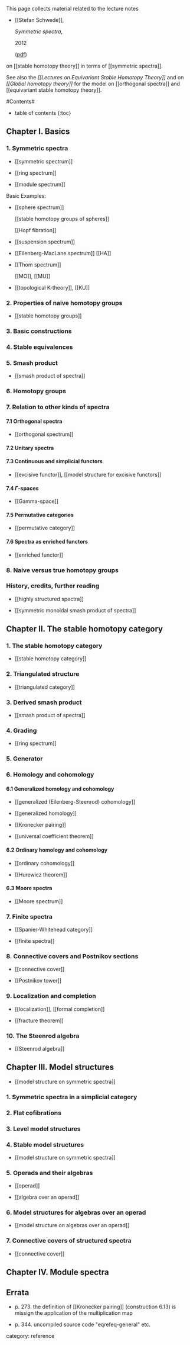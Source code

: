 
This page collects material related to the lecture notes

* [[Stefan Schwede]], 

  _Symmetric spectra_, 

  2012 

  ([pdf](http://www.math.uni-bonn.de/~schwede/SymSpec-v3.pdf))

on [[stable homotopy theory]] in terms of [[symmetric spectra]].

See also the _[[Lectures on Equivariant Stable Homotopy Theory]]_ and on _[[Global homotopy theory]]_ for the model on [[orthogonal spectra]] and [[equivariant stable homotopy theory]].

#Contents#
* table of contents
{:toc}

## Chapter I. Basics

### 1. Symmetric spectra

* [[symmetric spectrum]]

* [[ring spectrum]]

* [[module spectrum]]

Basic Examples:

* [[sphere spectrum]]

  [[stable homotopy groups of spheres]]

  [[Hopf fibration]]

* [[suspension spectrum]]

* [[Eilenberg-MacLane spectrum]] [[HA]]

* [[Thom spectrum]]

  [[MO]], [[MU]]

* [[topological K-theory]], [[KU]]

### 2. Properties of naive homotopy groups

* [[stable homotopy groups]]

### 3. Basic constructions

### 4. Stable equivalences

### 5. Smash product

* [[smash product of spectra]]

### 6. Homotopy groups

### 7. Relation to other kinds of spectra

#### 7.1 Orthogonal spectra

* [[orthogonal spectrum]]

#### 7.2 Unitary spectra

#### 7.3 Continuous and simplicial functors

* [[excisive functor]], [[model structure for excisive functors]]

#### 7.4 $\Gamma$-spaces

* [[Gamma-space]]

#### 7.5 Permutative categories

* [[permutative category]]

#### 7.6 Spectra as enriched functors

* [[enriched functor]]

### 8. Naive versus true homotopy groups

### History, credits, further reading

* [[highly structured spectra]]

* [[symmetric monoidal smash product of spectra]]

## Chapter II. The stable homotopy category

### 1. The stable homotopy category

* [[stable homotopy category]]

### 2. Triangulated structure

* [[triangulated category]]

### 3. Derived smash product

* [[smash product of spectra]]

### 4. Grading

* [[ring spectrum]]

### 5. Generator

### 6. Homology and cohomology

#### 6.1 Generalized homology and cohomology

* [[generalized (Eilenberg-Steenrod) cohomology]]

* [[generalized homology]]

* [[Kronecker pairing]]

* [[universal coefficient theorem]]

#### 6.2 Ordinary homology and cohomology

* [[ordinary cohomology]]

* [[Hurewicz theorem]]

#### 6.3 Moore spectra

* [[Moore spectrum]]


### 7. Finite spectra

* [[Spanier-Whitehead category]]

* [[finite spectra]]

### 8. Connective covers and Postnikov sections

* [[connective cover]]

* [[Postnikov tower]]

### 9. Localization and completion

* [[localization]], [[formal completion]]

* [[fracture theorem]]

### 10. The Steenrod algebra

* [[Steenrod algebra]]

## Chapter III. Model structures

* [[model structure on symmetric spectra]]


### 1. Symmetric spectra in a simplicial category

### 2. Flat cofibrations

### 3. Level model structures

### 4. Stable model structures

* [[model structure on symmetric spectra]]

### 5. Operads and their algebras

* [[operad]]

* [[algebra over an operad]]

### 6. Model structures for algebras over an operad

* [[model structure on algebras over an operad]]

### 7. Connective covers of structured spectra

* [[connective cover]]

## Chapter IV. Module spectra

## Errata

* p. 273. the definition of [[Kronecker pairing]] (construction 6.13) is missign the application of the multiplication map

* p. 344. uncompiled source code "eqrefeq-general" etc.

category: reference